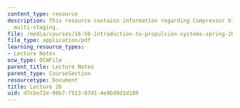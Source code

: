 ```yaml
---
content_type: resource
description: This resource contains information regarding Compressor blading; design;
  multi-staging.
file: /media/courses/16-50-introduction-to-propulsion-systems-spring-2012/d7cbe72e98b7f51307d14e9bd9d1d189_MIT16_50S12_lec26.pdf
file_type: application/pdf
learning_resource_types:
- Lecture Notes
ocw_type: OCWFile
parent_title: Lecture Notes
parent_type: CourseSection
resourcetype: Document
title: Lecture 26
uid: d7cbe72e-98b7-f513-07d1-4e9bd9d1d189
---
```

